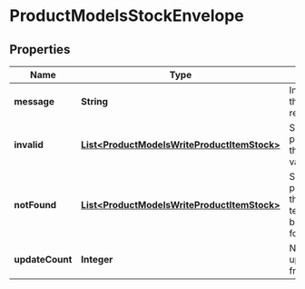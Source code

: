 

# ProductModelsStockEnvelope

## Properties

Name | Type | Description | Notes
------------ | ------------- | ------------- | -------------
**message** | **String** | Information about the outcome of the request. |  [optional]
**invalid** | [**List&lt;ProductModelsWriteProductItemStock&gt;**](ProductModelsWriteProductItemStock.md) | Supplied productItemStocks that failed validation. |  [optional]
**notFound** | [**List&lt;ProductModelsWriteProductItemStock&gt;**](ProductModelsWriteProductItemStock.md) | Supplied productItemStocks that were technically valid, but couldn&#39;t be found. |  [optional]
**updateCount** | **Integer** | Number of stock updates resulting from the request. |  [optional]




